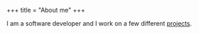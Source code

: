 +++
title = "About me"
+++

I am a software developer and I work on a few different [projects](@/projects/index.md).